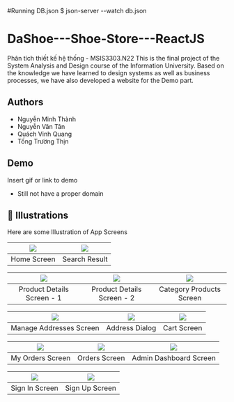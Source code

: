#Running DB.json
$ json-server --watch db.json


# DaShoe---Shoe-Store---ReactJS
Phân tích thiết kế hệ thống - MSIS3303.N22
This is the final project of the System Analysis and Design course of the Information University. Based on the knowledge we have learned to design systems as well as business processes, we have also developed a website for the Demo part.


## Authors

- Nguyễn Minh Thành
- Nguyễn Văn Tân
- Quách Vinh Quang
- Tống Trường Thịn
## Demo

Insert gif or link to demo
- Still not have a proper domain

## :checkered_flag: Illustrations
 
Here are some Illustration of App Screens

| ![](illustrations/Home_Screen.png) | ![](illustrations/Search.png) |
| :--------------------------------: | :----------------------------------: |
|            Home Screen             |            Search Result             |

| ![](illustrations/Product_Detail_screen_1.png) | ![](illustrations/Product_Detail_Screen_2.png) | ![](illustrations/Category_Product_Screen.png) |
| :--------------------------------------: | :--------------------------------------: | :-------------------------------------: |
|        Product Details Screen - 1        |        Product Details Screen - 2        |        Category Products Screen         |

| ![](illustrations/Manage_Address_Screen.png) | ![](illustrations/Address_dialog.png) | ![](illustrations/Cart_Screen.png) |
| :-------------------------------------: | :-----------------------------------: | :-------------------------: |
|         Manage Addresses Screen         |            Address Dialog             |         Cart Screen         |

| ![](illustrations/My_Orders_Screen.png) | ![](illustrations/Order_Screen.png) | ![](illustrations/Dashboard_screen.png) |
| :------------------------------: | :--------------------------------: | :---------------------------------: |
|         My Orders Screen         |         Orders Screen         |     Admin Dashboard Screen      |

| ![](illustrations/Sign_In_Screen.png) | ![](illustrations/Register_Screen.png) |
| :----------------------------: | :----------------------------: |
|         Sign In Screen         |         Sign Up Screen         |


